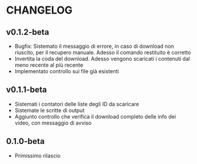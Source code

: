 # CHANGELOG

## v0.1.2-beta
- Bugfix: Sistemato il messaggio di errore, in caso di download non riuscito, per il recupero manuale. Adesso il comando restituito è corretto
- Invertita la coda del download. Adesso vengono scaricati i contenuti dal meno recente al più recente
- Implementato controllo sui file già esistenti

## v0.1.1-beta
- Sistemati i contatori delle liste degli ID da scaricare
- Sistemate le scritte di output
- Aggiunto controllo che verifica il download completo delle info dei video, con messaggio di avviso

## 0.1.0-beta
- Primissimo rilascio